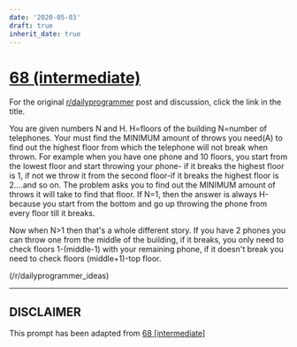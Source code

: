 ```yaml
---
date: '2020-05-03'
draft: true
inherit_date: true
---
```


# [68 (intermediate)](https://www.reddit.com/r/dailyprogrammer/comments/vfyj6/6222012_challenge_68_intermediate/)

For the original [r/dailyprogrammer](https://www.reddit.com/r/dailyprogrammer/) post and discussion, click the link in the title.

You are given numbers N and H. H=floors of the building N=number of telephones. Your must find the MINIMUM amount of throws you need(A) to find out the highest floor from which the telephone will not break when thrown. For example when you have one phone and 10 floors, you start from the lowest floor and start throwing your phone- if it breaks the highest floor is 1, if not we throw it from the second floor-if it breaks the highest floor is 2....and so on. The problem asks you to find out the MINIMUM amount of throws it will take to find that floor. If N=1, then the answer is always H-because you start from the bottom and go up throwing the phone from every floor till it breaks.

Now when N>1 then that's a whole different story. If you have 2 phones you can throw one from the middle of the building, if it breaks, you only need to check floors 1-(middle-1) with your remaining phone, if it doesn't break you need to check floors (middle+1)-top floor.

(/r/dailyprogrammer_ideas)

----
## **DISCLAIMER**
This prompt has been adapted from [68 [intermediate]](https://www.reddit.com/r/dailyprogrammer/comments/vfyj6/6222012_challenge_68_intermediate/
)
